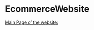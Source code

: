 # EcommerceWebsite

[Main Page of the website:](https://github.com/77ruthvik/EcommerceWebsite/blob/main/Images/Main%20Page%201.png)

